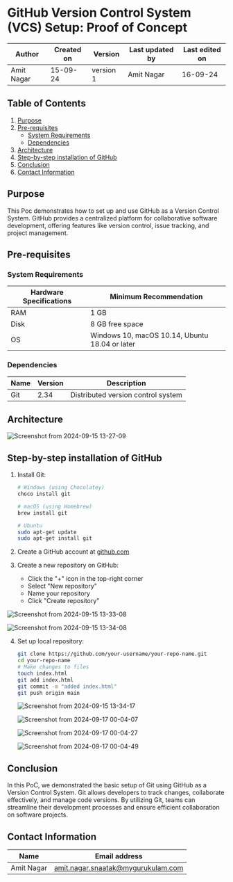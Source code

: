 # GitHub Version Control System (VCS) Setup: Proof of Concept

| Author      | Created on  | Version    | Last updated by | Last edited on |
|-------------|-------------|------------|-----------------|----------------|
| Amit Nagar  | 15-09-24    | version 1  | Amit Nagar      | 16-09-24       |

## Table of Contents
1. [Purpose](#purpose)
2. [Pre-requisites](#pre-requisites)
   - [System Requirements](#system-requirements)
   - [Dependencies](#dependencies)
3. [Architecture](#architecture)
4. [Step-by-step installation of GitHub](#step-by-step-installation-of-github)
5. [Conclusion](#Conclusion)
6. [Contact Information](#contact-information)


## Purpose
This Poc demonstrates how to set up and use GitHub as a Version Control System. GitHub provides a centralized platform for collaborative software development, offering features like version control, issue tracking, and project management.

## Pre-requisites

### System Requirements

| Hardware Specifications | Minimum Recommendation |
|-------------------------|------------------------|
| RAM                     | 1 GB                   |
| Disk                    | 8 GB free space        |
| OS                      | Windows 10, macOS 10.14, Ubuntu 18.04 or later |

### Dependencies

| Name    | Version | Description |
|---------|---------|-------------|
| Git     | 2.34    | Distributed version control system |


## Architecture
![Screenshot from 2024-09-15 13-27-09](https://github.com/user-attachments/assets/e5b133a5-9045-49a9-8023-b9ebd9102f88)



## Step-by-step installation of GitHub

1. Install Git:
   ```bash
   # Windows (using Chocolatey)
   choco install git

   # macOS (using Homebrew)
   brew install git

   # Ubuntu
   sudo apt-get update
   sudo apt-get install git
   ```

2. Create a GitHub account at [github.com](https://github.com)

3. Create a new repository on GitHub:
   - Click the "+" icon in the top-right corner
   - Select "New repository"
   - Name your repository
   - Click "Create repository"

![Screenshot from 2024-09-15 13-33-08](https://github.com/user-attachments/assets/b0f63f44-21ce-4fe8-aa1e-6205af926d0b)

![Screenshot from 2024-09-15 13-34-08](https://github.com/user-attachments/assets/1c1eed9d-ca0c-4f25-af18-9ef947a74f7b)


4. Set up local repository:
   ```bash
   git clone https://github.com/your-username/your-repo-name.git
   cd your-repo-name
   # Make changes to files
   touch index.html
   git add index.html
   git commit -m "added index.html"
   git push origin main
   ```
   ![Screenshot from 2024-09-15 13-34-17](https://github.com/user-attachments/assets/83d1acfc-e6d6-4b23-8185-8ea195a3e1a6)

   ![Screenshot from 2024-09-17 00-04-07](https://github.com/user-attachments/assets/07238f92-318e-4533-afb5-118b38e3cc11)

   ![Screenshot from 2024-09-17 00-04-27](https://github.com/user-attachments/assets/bae063c7-0fc2-4dfb-84fc-447ec203533f)

   ![Screenshot from 2024-09-17 00-04-49](https://github.com/user-attachments/assets/11f7093f-ea52-4495-bd70-de8e12b35279)



## Conclusion
In this PoC, we demonstrated the basic setup of Git using GitHub as a Version Control System. Git allows developers to track changes, collaborate effectively, and manage code versions. By utilizing Git, teams can streamline their development processes and ensure efficient collaboration on software projects.

## Contact Information

| Name            | Email address     |
|-----------------|-------------------|
| Amit Nagar      | amit.nagar.snaatak@mygurukulam.com|



